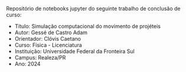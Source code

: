 Repositório de notebooks jupyter do seguinte trabalho de conclusão de curso: 
- Título: Simulação computacional do movimento de projéteis
- Autor: Gessé de Castro Adam
- Orientador: Clóvis Caetano
- Curso: Física - Licenciatura
- Instituição: Universidade Federal da Fronteira Sul
- Campus: Realeza/PR
- Ano: 2024
